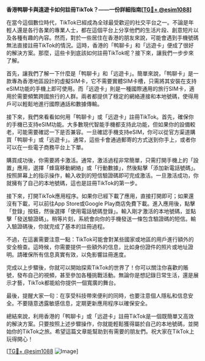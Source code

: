 **香港鸭聊卡與遠遊卡如何註冊TikTok？——一份詳細指南[[TG💪+ @esim1088](https://t.me/s/esim1088)]**

在當今這個數位時代，TikTok已經成為全球最受歡迎的社交平台之一。不論是年輕人還是各行各業的專業人士，都在這個平台上分享他們的生活片段、創意短片以及各種有趣的內容。然而，對於一些居住在香港的朋友來說，可能會遇到手機號碼無法直接註冊TikTok的情況。這時，香港的「鸭聊卡」和「远遊卡」便成了很好的解決方案。那麼，這些卡到底該如何註冊TikTok呢？接下來，讓我們一步步來了解。

首先，讓我們了解一下什麼是「鸭聊卡」和「远遊卡」。簡單來說，「鸭聊卡」是一款專為香港地區設計的虛擬SIM卡，它不需要實體SIM卡槽，只需將其安裝在支持eSIM功能的手機上即可使用。而「远遊卡」則是一種國際通用的旅行SIM卡，適用於需要頻繁跨國旅行的人群。兩者都提供了穩定的網絡連接和本地號碼，使得用戶可以輕鬆地進行國際通話和數據傳輸。

接下來，我們來看看如何用「鸭聊卡」或「远遊卡」註冊TikTok。首先，確保你的手機已支持eSIM功能。大多數現代智能手機都支持此功能，但如果你的設備較老，可能需要確認一下是否兼容。一旦確認手機支持eSIM，你可以從官方渠道購買「鸭聊卡」或「远遊卡」。通常，這些卡會通過郵寄的方式送到你手上，或者你可以在一些電子商務平台上下單。

購買成功後，你需要將卡激活。通常，激活過程非常簡單，只需打開手機上的「設置」應用，選擇「蜂窩移動網絡」或「行動數據」，然後點擊「添加新電話號碼」。按照屏幕上的指示操作，輸入收到的短信驗證碼即可完成激活。一旦激活成功，你就擁有了自己的本地號碼，這也是註冊TikTok的第一步。

接下來，打開TikTok應用程序。如果你已經下載了應用，直接打開即可；如果還沒有下載，可以前往App Store或Google Play商店免費下載。進入應用後，點擊「登錄」按鈕，然後選擇「使用電話號碼登錄」。輸入剛才激活的本地號碼，並點擊「發送驗證碼」。稍等片刻，系統會向你的手機發送一條包含驗證碼的短信。輸入驗證碼後，你就完成了基本的註冊過程。

不過，在這裏需要注意一點：TikTok可能會對某些國家或地區的用戶進行額外的安全檢查。這時候，你需要提供一些額外的信息，比如身份證件的照片或地址證明。請確保所有信息真實有效，以免影響註冊進度。

完成以上步驟後，你就可以開始探索TikTok的世界了！你可以關注你喜歡的賬號，發布自己的視頻，甚至參加各種挑戰活動。無論你是想記錄日常生活，還是展示才藝，TikTok都能給你提供一個寬廣的舞台。

最後，提醒大家一句：在享受科技帶來便利的同時，也要注意個人隱私和信息安全。不要隨意透露敏感信息，定期更新應用程序以確保安全。

總結來說，利用香港的「鸭聊卡」或「远遊卡」註冊TikTok是一個既簡單又高效的解決方案。只要按照上述步驟操作，你就能輕鬆獲得屬於自己的本地號碼，並開始你的TikTok之旅。希望這篇文章能幫助到有需要的朋友們。祝大家在TikTok上玩得開心！

[[TG💪+ @esim1088](https://t.me/s/esim1088) ![Image](https://i.postimg.cc/4NQfJmqS/Snipaste-2025-05-13-00-14-12.png)]